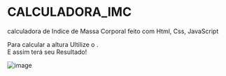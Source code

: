 # CALCULADORA_IMC
calculadora de Indice de Massa Corporal feito com Html, Css, JavaScript

Para calcular a altura Ultilize o . <br/>
E assim terá seu Resultado!

![image](https://github.com/VictorGoncalves27/CALCULADORA_IMC/assets/142261805/53bb185b-70a6-40e3-8ba1-686ee7bbcebb)

